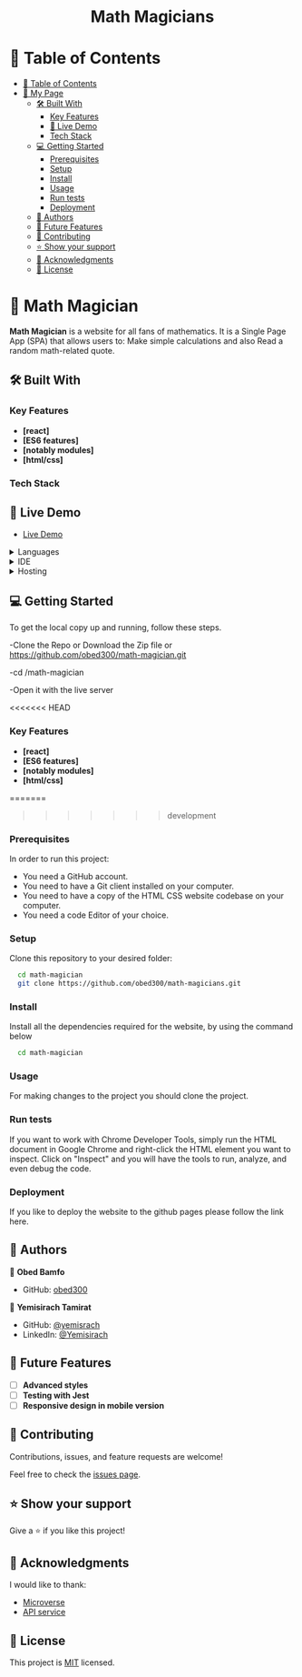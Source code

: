 <div align="center">
  <h1><b>Math Magicians</b></h1>
</div>

<!-- TABLE OF CONTENTS -->

# 📗 Table of Contents

- [📗 Table of Contents](#-table-of-contents)
- [📖 My Page ](#-my-page-)
  - [🛠 Built With ](#-built-with-)
    - [Key Features ](#key-features-)
    - [🚀 Live Demo](#live-demo)
    - [Tech Stack ](#tech-stack-)
  - [💻 Getting Started ](#-getting-started-)
    - [Prerequisites](#prerequisites)
    - [Setup](#setup)
    - [Install](#install)
    - [Usage](#usage)
    - [Run tests](#run-tests)
    - [Deployment](#deployment)
  - [👥 Authors ](#-authors-)
  - [🔭 Future Features ](#-future-features-)
  - [🤝 Contributing ](#-contributing-)
  - [⭐️ Show your support ](#️-show-your-support-)
  - [🙏 Acknowledgments ](#-acknowledgments-)
  - [📝 License ](#-license-)

<!-- PROJECT DESCRIPTION -->

# 📖 Math Magician <a name="about-project"></a>

**Math Magician** is a website for all fans of mathematics. It is a Single Page App (SPA) that allows users to:
Make simple calculations and also Read a random math-related quote.

## 🛠 Built With <a name="built-with"></a>

### Key Features <a name="key-features"></a>
- **[react]**
- **[ES6 features]**
- **[notably modules]**
- **[html/css]**

### Tech Stack <a name="tech-stack"></a>

## 🚀 Live Demo <a name="live-demo"></a>

- [Live Demo](https://obed-math-magicians.onrender.com)

<details>
  <summary>Languages</summary>
  <ul>
    <li><a href="https://html.spec.whatwg.org/">react</a></li>
  </ul>
</details>

<details>
  <summary>IDE</summary>
  <ul>
    <li><a href="https://code.visualstudio.com/">Visual Studio Code</a></li>
  </ul>
</details>

<details>
<summary>Hosting</summary>
  <ul>
    <li><a href="https://github.com/">GitHub</a></li>
  </ul>
</details>

<!-- GETTING STARTED -->

## 💻 Getting Started <a name="getting-started"></a>

To get the local copy up and running, follow these steps.

-Clone the Repo or Download the Zip file or
https://github.com/obed300/math-magician.git

-cd /math-magician

-Open it with the live server

<<<<<<< HEAD
### Key Features <a name="key-features"></a>

- **[react]**
- **[ES6 features]**
- **[notably modules]**
- **[html/css]**

=======
>>>>>>> development
### Prerequisites

In order to run this project:

- You need a GitHub account.
- You need to have a Git client installed on your computer.
- You need to have a copy of the HTML CSS website codebase on your computer.
- You need a code Editor of your choice.

### Setup

Clone this repository to your desired folder:

```sh
  cd math-magician
  git clone https://github.com/obed300/math-magicians.git
```

### Install

Install all the dependencies required for the website, by using the command below

```sh
  cd math-magician
```

### Usage

For making changes to the project you should clone the project.

### Run tests

If you want to work with Chrome Developer Tools, simply run the HTML document in Google Chrome and right-click the HTML element you want to inspect. Click on "Inspect" and you will have the tools to run, analyze, and even debug the code.

### Deployment

If you like to deploy the website to the github pages please follow the link here.

<!-- AUTHORS -->

## 👥 Authors <a name="authors"></a>

👤 **Obed Bamfo**
- GitHub: [obed300](https://github.com/obed300)

👤 **Yemisirach Tamirat**
- GitHub: [@yemisrach](https://github.com/Yemisirach)
- LinkedIn: [@Yemisirach](https://www.linkedin.com/in/yemisirach)

<!-- FUTURE FEATURES -->

## 🔭 Future Features <a name="future-features"></a>

- [ ] **Advanced styles**
- [ ] **Testing with Jest**
- [ ] **Responsive design in mobile version**

<!-- CONTRIBUTING -->

## 🤝 Contributing <a name="contributing"></a>

Contributions, issues, and feature requests are welcome!

Feel free to check the [issues page](../../issues/).

<!-- SUPPORT -->

## ⭐️ Show your support <a name="support"></a>

Give a ⭐️ if you like this project!

<!-- ACKNOWLEDGEMENTS -->

## 🙏 Acknowledgments <a name="acknowledgements"></a>

I would like to thank:

- [Microverse](www.microverse.com)
- [API service](https://www.themealdb.com/api.php)

<!-- LICENSE -->

## 📝 License <a name="license"></a>

This project is [MIT](https://choosealicense.com/licenses/mit/) licensed.
